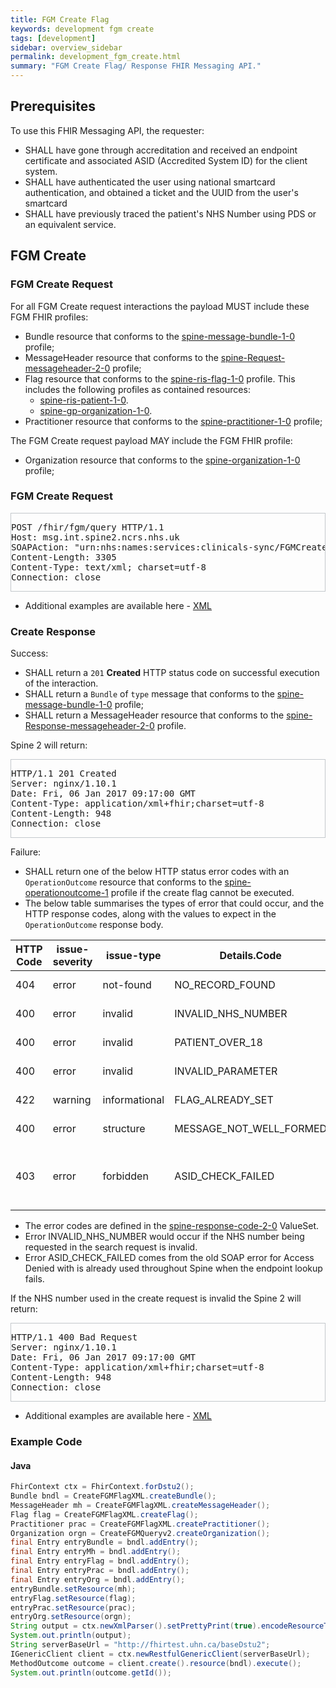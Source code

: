 ```yaml
---
title: FGM Create Flag
keywords: development fgm create
tags: [development]
sidebar: overview_sidebar
permalink: development_fgm_create.html
summary: "FGM Create Flag/ Response FHIR Messaging API."
---
```


## Prerequisites ##

To use this FHIR Messaging API, the requester:

- SHALL have gone through accreditation and received an endpoint certificate and associated ASID (Accredited System ID) for the client system.
- SHALL have authenticated the user using national smartcard authentication, and obtained a ticket and the UUID from the user's smartcard 
- SHALL have previously traced the patient's NHS Number using PDS or an equivalent service.


<!-- ## HTTP Request Headers ##

All Create connections to the FGM Service should include the below HTTP request headers:

| Header               | Value |
|----------------------|-------|
| `Host:`        | msg.int.spine2.ncrs.nhs.uk |
| `SOAPAction:`           | "urn:nhs:names:services:clinicals-sync/FGMCreate_1_0" |
| `Content-Length`             | e.g. 3305|
| `Content-Type: `  | `application/xml+fhir; charset=utf-8`|
| `Connection:`      | e.g. close |
 -->

## FGM Create ##

### FGM Create Request ###

For all FGM Create request interactions the payload MUST include these FGM FHIR profiles:

- Bundle resource that conforms to the [spine-message-bundle-1-0](https://fhir.nhs.uk/StructureDefinition/spine-message-bundle-1-0) profile;
- MessageHeader resource that conforms to the [spine-Request-messageheader-2-0](https://fhir.nhs.uk/StructureDefinition/spine-request-messageheader-2-0) profile;
- Flag resource that conforms to the [spine-ris-flag-1-0](https://fhir.nhs.uk/StructureDefinition/spine-ris-flag-1-0) profile. This includes the following profiles as contained resources:
	- [spine-ris-patient-1-0](https://fhir.nhs.uk/StructureDefinition/spine-ris-patient-1-0).
	- [spine-gp-organization-1-0](https://fhir.nhs.uk/StructureDefinition/spine-gp-organization-1-0).
- Practitioner resource that conforms to the [spine-practitioner-1-0](https://fhir.nhs.uk/StructureDefinition/spine-practitioner-1-0) profile;

The FGM Create request payload MAY include the FGM FHIR profile:

- Organization resource that conforms to the [spine-organization-1-0](https://fhir.nhs.uk/StructureDefinition/spine-organization-1-0) profile;

### FGM Create Request ###

<div style="border:solid 1px; border-color: #c3c8cc;">

<pre>
POST /fhir/fgm/query HTTP/1.1
Host: msg.int.spine2.ncrs.nhs.uk
SOAPAction: "urn:nhs:names:services:clinicals-sync/FGMCreate_1_0"
Content-Length: 3305
Content-Type: text/xml; charset=utf-8
Connection: close
</pre>

<script src="https://gist.github.com/sufyanpat/c4e22aaac23194c216952c56f7b3dc38.js"></script>
</div>

- Additional examples are available here - [XML](http://data.developer.nhs.uk/fhir/fgm-v2-draft-d/Chapter.5.Examples/examples.html)


### Create Response ###

Success:

- SHALL return a `201` **Created** HTTP status code on successful execution of the interaction.
- SHALL return a `Bundle` of `type` message that conforms to the [spine-message-bundle-1-0](https://fhir.nhs.uk/StructureDefinition/spine-message-bundle-1-0) profile;
- SHALL return a MessageHeader resource that conforms to the [spine-Response-messageheader-2-0](https://fhir.nhs.uk/StructureDefinition/spine-response-messageheader-2-0) profile.


Spine 2 will return:
  

<div style="border:solid 1px; border-color: #c3c8cc;">

<pre>
HTTP/1.1 201 Created
Server: nginx/1.10.1
Date: Fri, 06 Jan 2017 09:17:00 GMT
Content-Type: application/xml+fhir;charset=utf-8
Content-Length: 948
Connection: close
</pre>

<script src="https://gist.github.com/sufyanpat/0d71d6c340f6798ec631a9b53660fbc7.js"></script>

</div>

Failure: 

- SHALL return one of the below HTTP status error codes with an `OperationOutcome` resource that conforms to the [spine-operationoutcome-1](https://fhir.nhs.uk/StructureDefinition/spine-operationoutcome-1) profile if the create flag cannot be executed.
- The below table summarises the types of error that could occur, and the HTTP response codes, along with the values to expect in the `OperationOutcome` response body.

| HTTP Code | issue-severity | issue-type | Details.Code | Details.Display | Orignal codes |
|-----------|----------------|------------|--------------|-----------------|-----------------|
|404 | error | not-found | NO_RECORD_FOUND | No Record Found| FGM-0001 |
|400 | error | invalid | INVALID_NHS_NUMBER | Invalid NHS number| FGM-0002 |
|400 | error | invalid | PATIENT_OVER_18 | Patient is over 18 | FGM-0003 |
|400 | error | invalid | INVALID_PARAMETER | Invalid parameter | FGM-0004 |
|422 | warning | informational | FLAG_ALREADY_SET | Flag value was already set | FGM-0005 |
|400 | error | structure | MESSAGE_NOT_WELL_FORMED | Message not well formed | FGM-9999 |
|403 | error | forbidden | ASID_CHECK_FAILED | The sender or receiver's ASID is not authorised for this interaction | 300 |

- The error codes are defined in the [spine-response-code-2-0](https://fhir.nhs.uk/ValueSet/spine-response-code-2-0) ValueSet.
- Error INVALID_NHS_NUMBER would occur if the NHS number being requested in the search request is invalid.
- Error ASID_CHECK_FAILED comes from the old SOAP error for Access Denied with is already used throughout Spine when the endpoint lookup fails.

If the NHS number used in the create request is invalid the Spine 2 will return:

<div style="border:solid 1px; border-color: #c3c8cc;">

<pre>
HTTP/1.1 400 Bad Request
Server: nginx/1.10.1
Date: Fri, 06 Jan 2017 09:17:00 GMT
Content-Type: application/xml+fhir;charset=utf-8
Content-Length: 948
Connection: close
</pre>

<script src="https://gist.github.com/sufyanpat/b61502b2233b3d07f81c580eab81deed.js"></script>

</div>

- Additional examples are available here - [XML](http://data.developer.nhs.uk/fhir/fgm-v2-draft-d/Chapter.5.Examples/examples.html)

### Example Code ###


#### Java ####

```java
FhirContext ctx = FhirContext.forDstu2();
Bundle bndl = CreateFGMFlagXML.createBundle();
MessageHeader mh = CreateFGMFlagXML.createMessageHeader();
Flag flag = CreateFGMFlagXML.createFlag();
Practitioner prac = CreateFGMFlagXML.createPractitioner();
Organization orgn = CreateFGMQueryv2.createOrganization();
final Entry entryBundle = bndl.addEntry();		
final Entry entryMh = bndl.addEntry();
final Entry entryFlag = bndl.addEntry();
final Entry entryPrac = bndl.addEntry();
final Entry entryOrg = bndl.addEntry();
entryBundle.setResource(mh);
entryFlag.setResource(flag);
entryPrac.setResource(prac);
entryOrg.setResource(orgn);
String output = ctx.newXmlParser().setPrettyPrint(true).encodeResourceToString(bndl);
System.out.println(output);
String serverBaseUrl = "http://fhirtest.uhn.ca/baseDstu2";
IGenericClient client = ctx.newRestfulGenericClient(serverBaseUrl);
MethodOutcome outcome = client.create().resource(bndl).execute();
System.out.println(outcome.getId());
```

